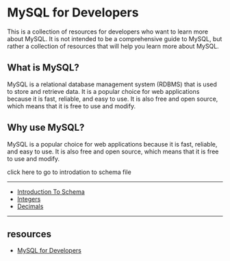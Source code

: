 # MySQL for Developers

This is a collection of resources for developers who want to learn more about MySQL. It is not intended to be a comprehensive guide to MySQL, but rather a collection of resources that will help you learn more about MySQL.

## What is MySQL?

MySQL is a relational database management system (RDBMS) that is used to store and retrieve data. It is a popular choice for web applications because it is fast, reliable, and easy to use. It is also free and open source, which means that it is free to use and modify.

## Why use MySQL?

MySQL is a popular choice for web applications because it is fast, reliable, and easy to use. It is also free and open source, which means that it is free to use and modify.

click here to go to introdation to schema file

---
* [Introduction To Schema](github.com/karimalihussein/mysql-for-developer/)
* [Integers](github.com/karimalihussein/mysql-for-developer/)
* [Decimals](github.com/karimalihussein/mysql-for-developer/)

---

## resources
* [MySQL for Developers](https://planetscale.com/courses/mysql-for-developers/)